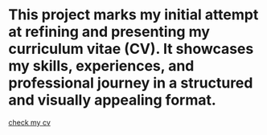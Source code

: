 # This project marks my initial attempt at refining and presenting my curriculum vitae (CV). It showcases my skills, experiences, and professional journey in a structured and visually appealing format.
<a href="https://yabuz87.github.io/CV/myCv.pdf">check my cv</a>
